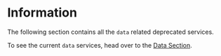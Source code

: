 # Information

The following section contains all the `data` related deprecated services.

To see the current `data` services, head over to the [Data Section](../../services/data/index.md).
